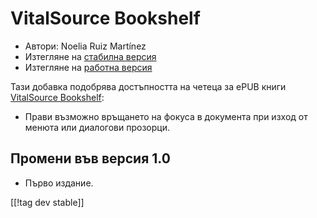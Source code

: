 # VitalSource Bookshelf #
* Автори: Noelia Ruiz Martínez
* Изтегляне на [стабилна версия][1]
* Изтегляне на [работна версия][2]

Тази добавка подобрява достъпността на четеца за ePUB книги [VitalSource
Bookshelf][3]:

* Прави възможно връщането на фокуса в документа при изход от менюта или
  диалогови прозорци.

## Промени във версия 1.0
* Първо издание.

[[!tag dev stable]]

[1]: https://addons.nvda-project.org/files/get.php?file=vsb

[2]: https://addons.nvda-project.org/files/get.php?file=vsb

[3]:
https://support.vitalsource.com/hc/en-us/articles/201344733-Bookshelf-Download-Page
